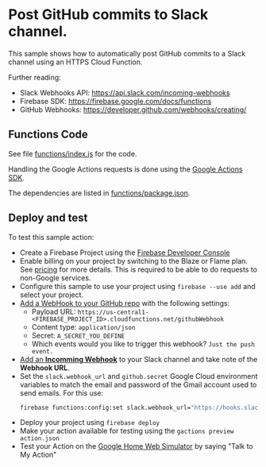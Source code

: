 # Post GitHub commits to Slack channel.

This sample shows how to automatically post GitHub commits to a Slack channel using an HTTPS Cloud Function.

Further reading:
 - Slack Webhooks API: https://api.slack.com/incoming-webhooks
 - Firebase SDK: https://firebase.google.com/docs/functions
 - GitHub Webhooks: https://developer.github.com/webhooks/creating/

## Functions Code

See file [functions/index.js](functions/index.js) for the code.

Handling the Google Actions requests is done using the [Google Actions SDK](https://www.npmjs.com/package/actions-on-google).

The dependencies are listed in [functions/package.json](functions/package.json).


## Deploy and test

To test this sample action:

 - Create a Firebase Project using the [Firebase Developer Console](https://console.firebase.google.com)
 - Enable billing on your project by switching to the Blaze or Flame plan. See [pricing](https://firebase.google.com/pricing/) for more details. This is required to be able to do requests to non-Google services.
 - Configure this sample to use your project using `firebase --use add` and select your project.
 - [Add a WebHook to your GitHub repo](https://help.github.com/articles/about-webhooks/) with the following settings:
   - Payload URL: `https://us-central1-<FIREBASE_PROJECT_ID>.cloudfunctions.net/githubWebhook`
   - Content type: `application/json`
   - Secret: `A_SECRET_YOU_DEFINE`
   - Which events would you like to trigger this webhook? `Just the push event.`
 - [Add an **Incomming Webhook**](https://my.slack.com/services/new/incoming-webhook/) to your Slack channel and take note of the **Webhook URL**.
 - Set the `slack.webhook_url` and `github.secret` Google Cloud environment variables to match the email and password of the Gmail account used to send emails. For this use:
   ```bash
   firebase functions:config:set slack.webhook_url="https://hooks.slack.com/services/..." github.secret="A_SECRET_YOU_DEFINED_WHEN_SETTING_UP_THE_GITHUB_WEBHOOK"
   ```
 - Deploy your project using `firebase deploy`
 - Make your action available for testing using the `gactions preview action.json`
 - Test your Action on the [Google Home Web Simulator](https://g.co/actionswebsim) by saying "Talk to My Action"
